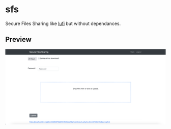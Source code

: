 # sfs
Secure Files Sharing like [lufi](https://framagit.org/fiat-tux/hat-softwares/lufi) but without dependances.

## Preview
![alt text](https://raw.githubusercontent.com/CobblePot59/sfs/main/sfs.png)
